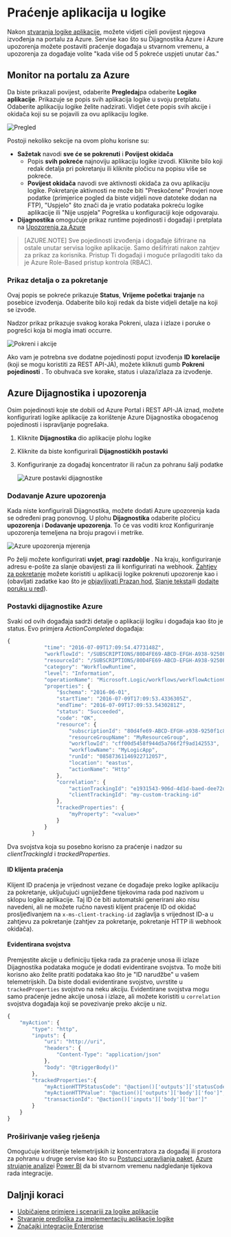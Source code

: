 <properties 
    pageTitle="Praćenje aplikacija logike u aplikacije servisa za Azure | Microsoft Azure" 
    description="Kako vidjeti što ste napravili logike aplikacije" 
    authors="jeffhollan" 
    manager="erikre" 
    editor="" 
    services="logic-apps" 
    documentationCenter=""/>

<tags
    ms.service="logic-apps"
    ms.workload="integration"
    ms.tgt_pltfrm="na"
    ms.devlang="na"
    ms.topic="article"
    ms.date="10/18/2016"
    ms.author="jehollan"/>

# <a name="monitor-your-logic-apps"></a>Praćenje aplikacija u logike

Nakon [stvaranja logike aplikacije](app-service-logic-create-a-logic-app.md), možete vidjeti cijeli povijest njegova izvođenja na portalu za Azure.  Servise kao što su Dijagnostika Azure i Azure upozorenja možete postaviti praćenje događaja u stvarnom vremenu, a upozorenja za događaje volite "kada više od 5 pokreće uspjeti unutar čas."

## <a name="monitor-in-the-azure-portal"></a>Monitor na portalu za Azure

Da biste prikazali povijest, odaberite **Pregledaj**pa odaberite **Logike aplikacije**. Prikazuje se popis svih aplikacija logike u svoju pretplatu.  Odaberite aplikaciju logike želite nadzirati.  Vidjet ćete popis svih akcije i okidača koji su se pojavili za ovu aplikaciju logike.

![Pregled](./media/app-service-logic-monitor-your-logic-apps/overview.png)

Postoji nekoliko sekcije na ovom plohu korisne su:

- **Sažetak** navodi **sve će se pokrenuti** i **Povijest okidača**
    - Popis **svih pokreće** najnoviju aplikaciju logike izvodi.  Kliknite bilo koji redak detalja pri pokretanju ili kliknite pločicu na popisu više se pokreće.
    - **Povijest okidača** navodi sve aktivnosti okidača za ovu aplikaciju logike.  Pokretanje aktivnosti ne može biti "Preskočene" Provjeri nove podatke (primjerice pogled da biste vidjeli nove datoteke dodan na FTP), "Uspjelo" što znači da je vratio podataka pokreću logike aplikacije ili "Nije uspjela" Pogreška u konfiguraciji koje odgovaraju.
- **Dijagnostika** omogućuje prikaz runtime pojedinosti i događaji i pretplata na [Upozorenja za Azure](#adding-azure-alerts)

>[AZURE.NOTE] Sve pojedinosti izvođenja i događaje šifrirane na ostale unutar servisa logike aplikacije. Samo dešifrirati nakon zahtjev za prikaz za korisnika. Pristup Ti događaji i moguće prilagoditi tako da je Azure Role-Based pristup kontrola (RBAC).

### <a name="view-the-run-details"></a>Prikaz detalja o za pokretanje

Ovaj popis se pokreće prikazuje **Status**, **Vrijeme početka**i **trajanje** na posebice izvođenja. Odaberite bilo koji redak da biste vidjeli detalje na koji se izvode.

Nadzor prikaz prikazuje svakog koraka Pokreni, ulaza i izlaze i poruke o pogrešci koja bi mogla imati occurre.

![Pokreni i akcije](./media/app-service-logic-monitor-your-logic-apps/monitor-view.png)

Ako vam je potrebna sve dodatne pojedinosti poput izvođenja **ID korelacije** (koji se mogu koristiti za REST API-JA), možete kliknuti gumb **Pokreni pojedinosti** .  To obuhvaća sve korake, status i ulaza/izlaza za izvođenje.

## <a name="azure-diagnostics-and-alerts"></a>Azure Dijagnostika i upozorenja

Osim pojedinosti koje ste dobili od Azure Portal i REST API-JA iznad, možete konfigurirati logike aplikacije za korištenje Azure Dijagnostika obogaćenog pojedinosti i ispravljanje pogrešaka.

1. Kliknite **Dijagnostika** dio aplikacije plohu logike
1. Kliknite da biste konfigurirali **Dijagnostičkih postavki**
1. Konfiguriranje za događaj koncentrator ili račun za pohranu šalji podatke

    ![Azure postavki dijagnostike](./media/app-service-logic-monitor-your-logic-apps/diagnostics.png)

### <a name="adding-azure-alerts"></a>Dodavanje Azure upozorenja

Kada niste konfigurirali Dijagnostika, možete dodati Azure upozorenja kada se određeni prag ponovnog.  U plohu **Dijagnostika** odaberite pločicu **upozorenja** i **Dodavanje upozorenja**.  To će vas voditi kroz Konfiguriranje upozorenja temeljena na broju pragovi i metrike.

![Azure upozorenja mjerenja](./media/app-service-logic-monitor-your-logic-apps/alerts.png)

Po želji možete konfigurirati **uvjet**, **prag**i **razdoblje** .  Na kraju, konfiguriranje adresu e-pošte za slanje obavijesti za ili konfigurirati na webhook.  [Zahtjev za pokretanje](../connectors/connectors-native-reqres.md) možete koristiti u aplikaciji logike pokrenuti upozorenje kao i (obavljati zadatke kao što je [objavljivati Prazan hod](https://github.com/Azure/azure-quickstart-templates/tree/master/201-alert-to-slack-with-logic-app), [Slanje teksta](https://github.com/Azure/azure-quickstart-templates/tree/master/201-alert-to-text-message-with-logic-app)ili [dodajte poruku u red](https://github.com/Azure/azure-quickstart-templates/tree/master/201-alert-to-queue-with-logic-app)).

### <a name="azure-diagnostics-settings"></a>Postavki dijagnostike Azure

Svaki od ovih događaja sadrži detalje o aplikaciji logiku i događaja kao što je status.  Evo primjera *ActionCompleted* događaja:

```javascript
{
            "time": "2016-07-09T17:09:54.4773148Z",
            "workflowId": "/SUBSCRIPTIONS/80D4FE69-ABCD-EFGH-A938-9250F1C8AB03/RESOURCEGROUPS/MYRESOURCEGROUP/PROVIDERS/MICROSOFT.LOGIC/WORKFLOWS/MYLOGICAPP",
            "resourceId": "/SUBSCRIPTIONS/80D4FE69-ABCD-EFGH-A938-9250F1C8AB03/RESOURCEGROUPS/MYRESOURCEGROUP/PROVIDERS/MICROSOFT.LOGIC/WORKFLOWS/MYLOGICAPP/RUNS/08587361146922712057/ACTIONS/HTTP",
            "category": "WorkflowRuntime",
            "level": "Information",
            "operationName": "Microsoft.Logic/workflows/workflowActionCompleted",
            "properties": {
                "$schema": "2016-06-01",
                "startTime": "2016-07-09T17:09:53.4336305Z",
                "endTime": "2016-07-09T17:09:53.5430281Z",
                "status": "Succeeded",
                "code": "OK",
                "resource": {
                    "subscriptionId": "80d4fe69-ABCD-EFGH-a938-9250f1c8ab03",
                    "resourceGroupName": "MyResourceGroup",
                    "workflowId": "cff00d5458f944d5a766f2f9ad142553",
                    "workflowName": "MyLogicApp",
                    "runId": "08587361146922712057",
                    "location": "eastus",
                    "actionName": "Http"
                },
                "correlation": {
                    "actionTrackingId": "e1931543-906d-4d1d-baed-dee72ddf1047",
                    "clientTrackingId": "my-custom-tracking-id"
                },
                "trackedProperties": {
                    "myProperty": "<value>"
                }
            }
        }
```

Dva svojstva koja su posebno korisno za praćenje i nadzor su *clientTrackingId* i *trackedProperties*.  

#### <a name="client-tracking-id"></a>ID klijenta praćenja

Klijent ID praćenja je vrijednost vezane će događaje preko logike aplikaciju za pokretanje, uključujući ugniježđene tijekovima rada pod nazivom u sklopu logike aplikacije.  Taj ID će biti automatski generirani ako nisu navedeni, ali ne možete ručno navesti klijent praćenje ID od okidač prosljeđivanjem na `x-ms-client-tracking-id` zaglavlja s vrijednost ID-a u zahtjevu za pokretanje (zahtjev za pokretanje, pokretanje HTTP ili webhook okidača).

#### <a name="tracked-properties"></a>Evidentirana svojstva

Premjestite akcije u definiciju tijeka rada za praćenje unosa ili izlaze Dijagnostika podataka moguće je dodati evidentirane svojstva.  To može biti korisno ako želite pratiti podataka kao što je "ID narudžbe" u vašem telemetrijskih.  Da biste dodali evidentirane svojstvo, uvrstite u `trackedProperties` svojstvo na neku akciju.  Evidentirane svojstva mogu samo praćenje jedne akcije unosa i izlaze, ali možete koristiti u `correlation` svojstva događaja koji se povezivanje preko akcije u niz.

```javascript
{
    "myAction": {
        "type": "http",
        "inputs": {
            "uri": "http://uri",
            "headers": {
                "Content-Type": "application/json"
            },
            "body": "@triggerBody()"
        },
        "trackedProperties":{
            "myActionHTTPStatusCode": "@action()['outputs']['statusCode']",
            "myActionHTTPValue": "@action()['outputs']['body']['foo']",
            "transactionId": "@action()['inputs']['body']['bar']"
        }
    }
}
```

### <a name="extending-your-solutions"></a>Proširivanje vašeg rješenja

Omogućuje korištenje telemetrijskih iz koncentratora za događaj ili prostora za pohranu u druge servise kao što su [Postupci upravljanja paket](https://www.microsoft.com/cloud-platform/operations-management-suite), [Azure strujanje analize](https://azure.microsoft.com/services/stream-analytics/)i [Power BI](https://powerbi.com) da bi stvarnom vremenu nadgledanje tijekova rada integracije.

## <a name="next-steps"></a>Daljnji koraci
- [Uobičajene primjere i scenariji za logike aplikacije](app-service-logic-examples-and-scenarios.md)
- [Stvaranje predloška za implementaciju aplikacije logike](app-service-logic-create-deploy-template.md)
- [Značajki integracije Enterprise](app-service-logic-enterprise-integration-overview.md)
